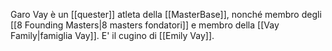 Garo Vay è un [[quester]] atleta della [[MasterBase]], nonché membro degli [[8 Founding Masters|8 masters fondatori]] e membro della [[Vay Family|famiglia Vay]]. E' il cugino di [[Emily Vay]].